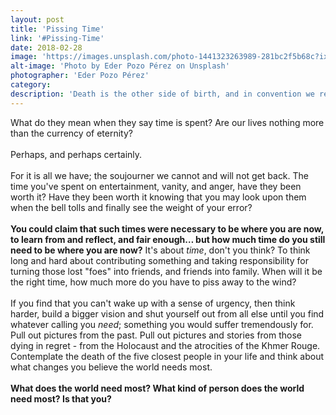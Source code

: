 ```yaml
---
layout: post
title: 'Pissing Time'
link: '#Pissing-Time'
date: 2018-02-28
image: 'https://images.unsplash.com/photo-1441323263989-281bc2f5b68c?ixlib=rb-0.3.5&ixid=eyJhcHBfaWQiOjEyMDd9&s=1b62d969908a955926c74eff0567275d&auto=format&fit=crop&w=1953&q=80'
alt-image: 'Photo by Eder Pozo Pérez on Unsplash'
photographer: 'Eder Pozo Pérez'
category:
description: 'Death is the other side of birth, and in convention we return to that transcendent womb from which we came, but in truth we had never left in the first place. Remain gracious for your blessings.'
---
```

What do they mean when they say time is spent? Are our lives nothing more than the currency of eternity? 
<br>
<br>
Perhaps, and perhaps certainly. 
<br>
<br>
For it is all we have; the soujourner we cannot and will not get back. The time you've spent on entertainment, vanity, and anger, have they been worth it?  Have they been worth it knowing that you may look upon them when the bell tolls and finally see the weight of your error? 
<br>
<br>
**You could claim that such times were necessary to be where you are now, to learn from and reflect, and fair enough… but how much time do you still need to be where you are now?** It's about *time*, don't you think? To think long and hard about contributing something and taking responsibility for turning those lost "foes" into friends, and friends into family. When will it be the right time, how much more do you have to piss away to the wind? 
<br>
<br>
If you find that you can't wake up with a sense of urgency, then think harder, build a bigger vision and shut yourself out from all else until you find whatever calling you *need*; something you would suffer tremendously for. Pull out pictures from the past. Pull out pictures and stories from those dying in regret - from the Holocaust and the atrocities of the Khmer Rouge. Contemplate the death of the five closest people in your life and think about what changes you believe the world needs most. 
<br>
<br>
**What does the world need most? What kind of person does the world need most? Is that you?**
